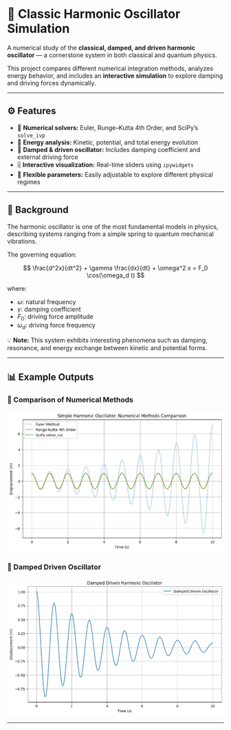 # 🎵 Classic Harmonic Oscillator Simulation

A numerical study of the **classical, damped, and driven harmonic oscillator** — a cornerstone system in both classical and quantum physics.

This project compares different numerical integration methods, analyzes energy behavior, and includes an **interactive simulation** to explore damping and driving forces dynamically.

---

## ⚙️ Features

- 🧮 **Numerical solvers:** Euler, Runge–Kutta 4th Order, and SciPy’s `solve_ivp`  
- 🔋 **Energy analysis:** Kinetic, potential, and total energy evolution  
- 🌊 **Damped & driven oscillator:** Includes damping coefficient and external driving force  
- 🎚️ **Interactive visualization:** Real-time sliders using `ipywidgets`  
- 🔧 **Flexible parameters:** Easily adjustable to explore different physical regimes

---

## 🧠 Background

The harmonic oscillator is one of the most fundamental models in physics, describing systems ranging from a simple spring to quantum mechanical vibrations.

The governing equation: 

$$
\frac{d^2x}{dt^2} + \gamma \frac{dx}{dt} + \omega^2 x = F_0 \cos(\omega_d t)
$$

where:  
- $\omega$: natural frequency  
- $\gamma$: damping coefficient  
- $F_0$: driving force amplitude  
- $\omega_d$: driving force frequency  

💡 **Note:** This system exhibits interesting phenomena such as damping, resonance, and energy exchange between kinetic and potential forms.

---

## 📊 Example Outputs

### 🔹 Comparison of Numerical Methods
![Comparison of Methods](methods_comparison.png)

### 🔹 Damped Driven Oscillator
![Damped Driven Oscillator](damped_driven_oscillator.png)

---


